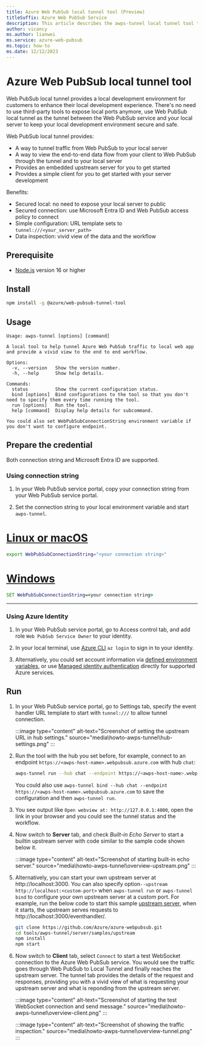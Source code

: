 ```yaml
---
title: Azure Web PubSub local tunnel tool (Preview)
titleSuffix: Azure Web PubSub Service
description: This article describes the awps-tunnel local tunnel tool to help improve local development experience.
author: vicancy
ms.author: lianwei
ms.service: azure-web-pubsub
ms.topic: how-to
ms.date: 12/12/2023
---
```


#  Azure Web PubSub local tunnel tool

Web PubSub local tunnel provides a local development environment for customers to enhance their local development experience. There's no need to use third-party tools to expose local ports anymore, use Web PubSub local tunnel as the tunnel between the Web PubSub service and your local server to keep your local development environment secure and safe.

Web PubSub local tunnel provides:
* A way to tunnel traffic from Web PubSub to your local server
* A way to view the end-to-end data flow from your client to Web PubSub through the tunnel and to your local server
* Provides an embedded upstream server for you to get started
* Provides a simple client for you to get started with your server development

Benefits:
* Secured local: no need to expose your local server to public
* Secured connection: use Microsoft Entra ID and Web PubSub access policy to connect
* Simple configuration: URL template sets to `tunnel:///<your_server_path>` 
* Data inspection: vivid view of the data and the workflow

## Prerequisite
* [Node.js](https://nodejs.org/) version 16 or higher 

## Install

```bash
npm install -g @azure/web-pubsub-tunnel-tool
```

## Usage

```
Usage: awps-tunnel [options] [command]

A local tool to help tunnel Azure Web PubSub traffic to local web app and provide a vivid view to the end to end workflow.

Options:
  -v, --version   Show the version number.
  -h, --help      Show help details.

Commands:
  status          Show the current configuration status.
  bind [options]  Bind configurations to the tool so that you don't need to specify them every time running the tool.
  run [options]   Run the tool.
  help [command]  Display help details for subcommand.

You could also set WebPubSubConnectionString environment variable if you don't want to configure endpoint.

```

## Prepare the credential

Both connection string and Microsoft Entra ID are supported.

### Using connection string

1. In your Web PubSub service portal, copy your connection string from your Web PubSub service portal. 

1. Set the connection string to your local environment variable and start `awps-tunnel`.

# [Linux or macOS](#tab/bash)
```bash
export WebPubSubConnectionString="<your connection string>"
```
# [Windows](#tab/cmd)
```cmd
SET WebPubSubConnectionString=<your connection string>
```

---

### Using Azure Identity

1. In your Web PubSub service portal, go to Access control tab, and add role `Web PubSub Service Owner` to your identity.

1. In your local terminal, use [Azure CLI](/cli/azure/authenticate-azure-cli) `az login` to sign in to your identity.

1. Alternatively, you could set account information via [defined environment variables](/javascript/api/overview/azure/identity-readme#environment-variables), or use [Managed identity authentication](/entra/identity/managed-identities-azure-resources/overview#which-operations-can-i-perform-on-managed-identities) directly for supported Azure services.

## Run
1. In your Web PubSub service portal, go to Settings tab, specify the event handler URL template to start with `tunnel:///` to allow tunnel connection.

    :::image type="content" alt-text="Screenshot of setting the upstream URL in hub settings." source="media\howto-awps-tunnel\hub-settings.png" :::

1. Run the tool with the hub you set before, for example, connect to an endpoint `https://<awps-host-name>.webpubsub.azure.com` with hub `chat`:
    ```bash
    awps-tunnel run --hub chat --endpoint https://<awps-host-name>.webpubsub.azure.com
    ```

    You could also use `awps-tunnel bind --hub chat --endpoint https://<awps-host-name>.webpubsub.azure.com` to save the configuration and then `awps-tunnel run`.

1. You see output like `Open webview at: http://127.0.0.1:4000`, open the link in your browser and you could see the tunnel status and the workflow.

1. Now switch to **Server** tab, and check *Built-in Echo Server* to start a builtin upstream server with code similar to the sample code shown below it.

   :::image type="content" alt-text="Screenshot of starting built-in echo server." source="media\howto-awps-tunnel\overview-upstream.png" :::

1. Alternatively, you can start your own upstream server at http://localhost:3000. You can also specify option`--upstream http://localhost:<custom-port>` when `awps-tunnel run` or `awps-tunnel bind` to configure your own upstream server at a custom port. For example, run the below code to start this sample [upstream server](https://github.com/Azure/azure-webpubsub/tree/main/tools/awps-tunnel/server/samples/upstream/), when it starts, the upstream serves requests to http://localhost:3000/eventhandler/.
  
      ```bash
      git clone https://github.com/Azure/azure-webpubsub.git
      cd tools/awps-tunnel/server/samples/upstream
      npm install
      npm start
      ```

1. Now switch to **Client** tab, select `Connect` to start a test WebSocket connection to the Azure Web PubSub service. You would see the traffic goes through Web PubSub to Local Tunnel and finally reaches the upstream server. The tunnel tab provides the details of the request and responses, providing you with a vivid view of what is requesting your upstream server and what is reponding from the upstream server.

   :::image type="content" alt-text="Screenshot of starting the test WebSocket connection and send message." source="media\howto-awps-tunnel\overview-client.png" :::

   :::image type="content" alt-text="Screenshot of showing the traffic inspection." source="media\howto-awps-tunnel\overview-tunnel.png" :::

